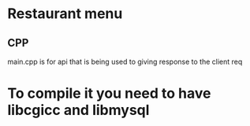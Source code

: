 # Restaurant menu

## CPP
main.cpp is for api that is being used to giving response to the client req

# To compile it you need to have libcgicc and libmysql
